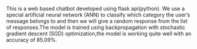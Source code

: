 This is a web based chatbot developed using flask api(python). We use a special artificial neural network (ANN) to classify which category the user’s message belongs to and then we will give a random response from the list of responses.The model is trained using backpropagation with stochastic gradient descent (SGD) optimization,the model is working quite well with an accuracy of 85.09%.
